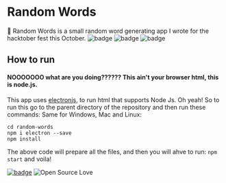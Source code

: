 # Random Words
:wave:
Random Words is a small random word generating app I wrote for the hacktober fest this October.
![badge](https://img.shields.io/badge/language-node.js-green)
![badge](https://img.shields.io/badge/name-Random%20Words-green)
![badge](https://img.shields.io/badge/Open%20Source-Heck%20Ya!!!-green)


## How to run
#### NOOOOOOO what are you doing?????? This ain't your browser html, this is node.js.
This app uses [electronjs](https://electronjs.org/), to run html that supports Node Js. Oh yeah! So to run this go to the parent directory of the repository and then run these commands: Same for Windows, Mac and Linux:
```
cd random-words 
npm i electron --save
npm install
```
The above code will prepare all the files, and then you will ahve to run:
`npm start`
and voila!



[![badge](https://img.shields.io/badge/Author-Sanjit1-9cf)](https://www.sanjit.wtf)
![Open Source Love](https://img.shields.io/badge/Open%20Source-%E2%9D%A4-red.svg)